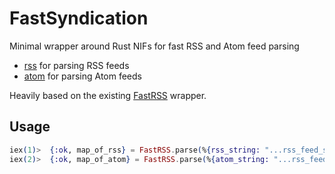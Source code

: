 # FastSyndication

Minimal wrapper around Rust NIFs for fast RSS and Atom feed parsing
- [rss](https://github.com/rust-syndication/rss) for parsing RSS feeds
- [atom](https://github.com/rust-syndication/atom) for parsing Atom feeds

Heavily based on the existing [FastRSS](https://github.com/avencera/fast_rss) wrapper.

## Usage

```elixir
iex(1)>  {:ok, map_of_rss} = FastRSS.parse(%{rss_string: "...rss_feed_string..."})
iex(2)>  {:ok, map_of_atom} = FastRSS.parse(%{atom_string: "...rss_feed_string..."})
```
